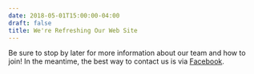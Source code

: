 ```yaml
---
date: 2018-05-01T15:00:00-04:00
draft: false
title: We're Refreshing Our Web Site
---
```


Be sure to stop by later for more information about our team and how to join! In the meantime, the best way to contact us is via [Facebook](https://facebook.com/2767strykeforce).
